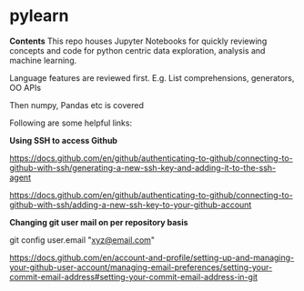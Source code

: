 # pylearn

**Contents**
This repo houses Jupyter Notebooks for quickly reviewing concepts and code for python centric data exploration, analysis and machine learning.

Language features are reviewed first. E.g. List comprehensions, generators, OO APIs

Then numpy, Pandas etc is covered


Following are some helpful links:

**Using SSH to access Github**

https://docs.github.com/en/github/authenticating-to-github/connecting-to-github-with-ssh/generating-a-new-ssh-key-and-adding-it-to-the-ssh-agent

https://docs.github.com/en/github/authenticating-to-github/connecting-to-github-with-ssh/adding-a-new-ssh-key-to-your-github-account

**Changing git user mail on per repository basis**

git config user.email "xyz@email.com"

https://docs.github.com/en/account-and-profile/setting-up-and-managing-your-github-user-account/managing-email-preferences/setting-your-commit-email-address#setting-your-commit-email-address-in-git
